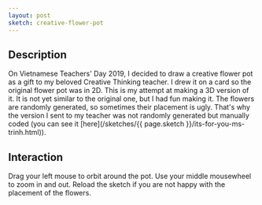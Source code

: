 ```yaml
---
layout: post
sketch: creative-flower-pot
---
```


## Description

On Vietnamese Teachers' Day 2019, I decided to draw a creative flower pot as a
gift to my beloved Creative Thinking teacher. I drew it on a card so the
original flower pot was in 2D. This is my attempt at making a 3D version of it.
It is not yet similar to the original one, but I had fun making it. The flowers
are randomly generated, so sometimes their placement is ugly. That's why the
version I sent to my teacher was not randomly generated but manually coded (you
can see it [here](/sketches/{{ page.sketch }}/its-for-you-ms-trinh.html)).

## Interaction

Drag your left mouse to orbit around the pot. Use your middle mousewheel to zoom
in and out. Reload the sketch if you are not happy with the placement of the
flowers.
